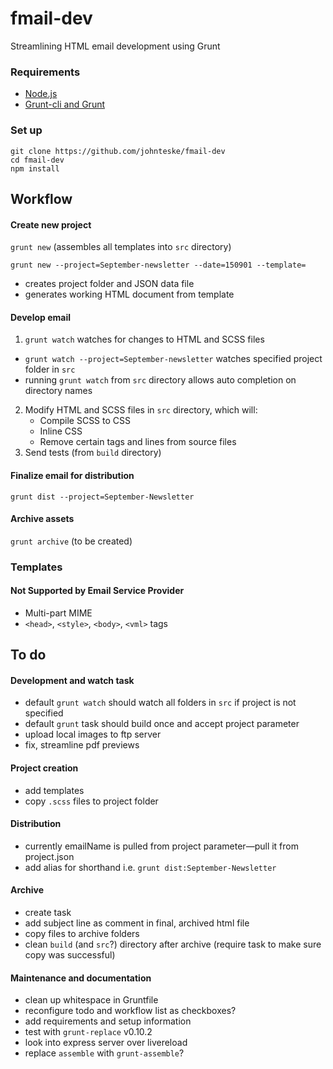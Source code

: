# fmail-dev
Streamlining HTML email development using Grunt

### Requirements
* [Node.js](https://nodejs.org/)
* [Grunt-cli and Grunt](http://gruntjs.com/)

### Set up
```
git clone https://github.com/johnteske/fmail-dev
cd fmail-dev
npm install
```

## Workflow

#### Create new project

`grunt new` (assembles all templates into `src` directory)

`grunt new --project=September-newsletter --date=150901 --template=`
* creates project folder and JSON data file
* generates working HTML document from template

#### Develop email
1. `grunt watch` watches for changes to HTML and SCSS files
* `grunt watch --project=September-newsletter` watches specified project folder in `src`
* running `grunt watch` from `src` directory allows auto completion on directory names
2. Modify HTML and SCSS files in `src` directory, which will:
	* Compile SCSS to CSS
	* Inline CSS
	* Remove certain tags and lines from source files
3. Send tests (from `build` directory)

#### Finalize email for distribution
`grunt dist --project=September-Newsletter`

#### Archive assets
`grunt archive` (to be created)

### Templates
#### Not Supported by Email Service Provider

* Multi-part MIME
* `<head>`, `<style>`, `<body>`, `<vml>` tags

## To do

#### Development and watch task
* default `grunt watch` should watch all folders in `src` if project is not specified
* default `grunt` task should build once and accept project parameter
* upload local images to ftp server
* fix, streamline pdf previews

#### Project creation
* add templates
* copy `.scss` files to project folder

#### Distribution
* currently emailName is pulled from project parameter—pull it from project.json
* add alias for shorthand i.e. `grunt dist:September-Newsletter`

#### Archive
* create task
* add subject line as comment in final, archived html file
* copy files to archive folders
* clean `build` (and `src`?) directory after archive (require task to make sure copy was successful)

#### Maintenance and documentation
* clean up whitespace in Gruntfile
* reconfigure todo and workflow list as checkboxes?
* add requirements and setup information
* test with `grunt-replace` v0.10.2
* look into express server over livereload
* replace `assemble` with `grunt-assemble`?
